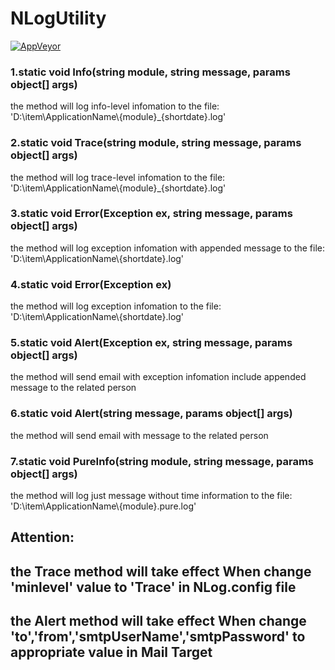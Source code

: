 # NLogUtility
[![AppVeyor](https://ci.appveyor.com/api/projects/status/h24237n59f7vjask?svg=true)](https://ci.appveyor.com/project/kinshines/nlogutility/branch/master)   
### 1.static void Info(string module, string message, params object[] args)
the method will log info-level infomation to the file: 'D:\item\ApplicationName\\{module}_{shortdate}.log'
### 2.static void Trace(string module, string message, params object[] args)
the method will log trace-level infomation to the file: 'D:\item\ApplicationName\\{module}_{shortdate}.log'
### 3.static void Error(Exception ex, string message, params object[] args)
the method will log exception infomation with appended message to the file: 'D:\item\ApplicationName\\{shortdate}.log'
### 4.static void Error(Exception ex)
the method will log exception infomation to the file: 'D:\item\ApplicationName\\{shortdate}.log'
### 5.static void Alert(Exception ex, string message, params object[] args)
the method will send email with exception infomation include appended message to the related person
### 6.static void Alert(string message, params object[] args)
the method will send email with message to the related person
### 7.static void PureInfo(string module, string message, params object[] args)
the method will log just message without time information to the file: 'D:\item\ApplicationName\\{module}.pure.log'
## Attention: 
## the Trace method will take effect When change 'minlevel' value to 'Trace' in NLog.config file
## the Alert method will take effect When change 'to','from','smtpUserName','smtpPassword' to appropriate value in Mail Target
